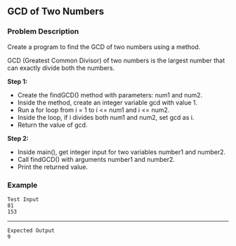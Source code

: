 ## GCD of Two Numbers

### Problem Description
Create a program to find the GCD of two numbers using a method.

GCD (Greatest Common Divisor) of two numbers is the largest number that can exactly divide both the numbers.

**Step 1:**

- Create the findGCD() method with parameters: num1 and num2.
- Inside the method, create an integer variable gcd with value 1.
- Run a for loop from i = 1 to i <= num1 and i <= num2.
- Inside the loop, if i divides both num1 and num2, set gcd as i.
- Return the value of gcd.

**Step 2:**

- Inside main(), get integer input for two variables number1 and number2.
- Call findGCD() with arguments number1 and number2.
- Print the returned value.

### Example
    Test Input
    81
    153
----
    Expected Output
    9